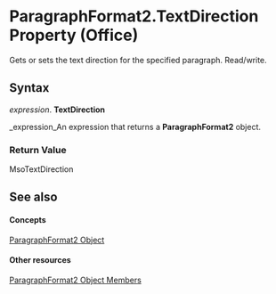 
# ParagraphFormat2.TextDirection Property (Office)

Gets or sets the text direction for the specified paragraph. Read/write.


## Syntax

 _expression_. **TextDirection**

 _expression_An expression that returns a  **ParagraphFormat2** object.


### Return Value

MsoTextDirection


## See also


#### Concepts


 [ParagraphFormat2 Object](05ff2b24-9603-f923-d053-e736fb2ba389.md)
#### Other resources


 [ParagraphFormat2 Object Members](c0580593-7efb-659f-02a2-67dce512ee09.md)
